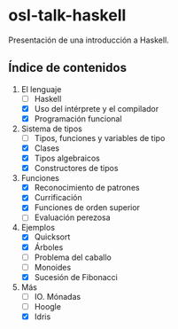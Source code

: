 # osl-talk-haskell
Presentación de una introducción a Haskell.

## Índice de contenidos

1. El lenguaje
    - [ ] Haskell
    - [x] Uso del intérprete y el compilador
    - [x] Programación funcional
2. Sistema de tipos
    - [ ] Tipos, funciones y variables de tipo
    - [x] Clases
    - [x] Tipos algebraicos
    - [x] Constructores de tipos
3. Funciones
    - [x] Reconocimiento de patrones
    - [x] Currificación
    - [x] Funciones de orden superior
    - [ ] Evaluación perezosa
3. Ejemplos
    - [x] Quicksort
    - [x] Árboles
    - [ ] Problema del caballo
    - [ ] Monoides
    - [x] Sucesión de Fibonacci
4. Más
    - [ ] IO. Mónadas
    - [ ] Hoogle
    - [x] Idris
